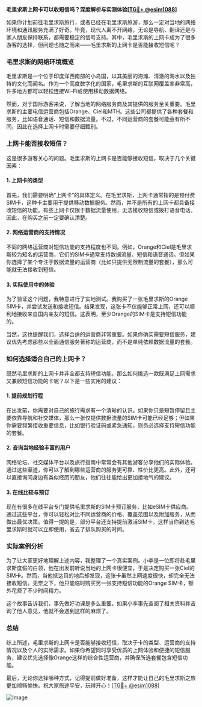 **毛里求斯上网卡可以收短信吗？深度解析与实测体验[[TG💪+ @esim1088](https://t.me/s/esim1088)]**

如果你计划前往毛里求斯旅行，或者已经在毛里求斯旅游，那么一定对当地的网络环境和通讯服务充满了好奇。毕竟，现代人离不开网络，无论是导航、翻译还是与家人朋友保持联系，都需要稳定的信号支持。其中，毛里求斯的上网卡成为了很多游客的选择，但问题也随之而来——毛里求斯的上网卡是否能接收短信呢？

### 毛里求斯的网络环境概览

毛里求斯是一个位于印度洋西南部的小岛国，以其美丽的海滩、清澈的海水以及独特的文化而闻名。作为一个高度数字化的国家，毛里求斯的互联网覆盖率非常高，许多地方都可以轻松连接Wi-Fi或使用移动数据网络。

然而，对于国际游客来说，了解当地的网络服务商及其提供的服务至关重要。毛里求斯的主要电信运营商包括Orange、Ciel和MTH。这些公司都提供了各种套餐和服务，比如语音通话、短信和数据流量。不过，不同运营商的套餐可能会有所不同，因此在选择上网卡时需要仔细甄别。

### 上网卡能否接收短信？

这是很多游客关心的问题。毛里求斯的上网卡是否能够接收短信，取决于几个关键因素：

#### 1. 上网卡的类型

首先，我们需要明确“上网卡”的具体定义。在毛里求斯，上网卡通常指的是预付费SIM卡，这种卡主要用于提供移动数据服务。然而，并不是所有的上网卡都具备接收短信的功能。有些上网卡仅限于数据流量使用，无法接收短信或拨打语音电话。因此，在购买之前一定要确认清楚。

#### 2. 网络运营商的支持情况

不同的网络运营商对短信功能的支持程度也不同。例如，Orange和Ciel是毛里求斯较为知名的运营商，它们的SIM卡通常支持数据流量、短信和语音通话。但如果你选择了某个专注于数据流量的运营商（比如只提供无限制流量的套餐），那么可能就无法接收到短信。

#### 3. 实际使用中的体验

为了验证这个问题，我特意进行了实地测试。我购买了一张毛里求斯的Orange SIM卡，并尝试发送和接收短信。结果发现，这张卡不仅能够正常上网，还可以顺利地接收来自国内亲友的短信。这表明，至少Orange的SIM卡是支持短信功能的。

当然，这也提醒我们，选择合适的运营商非常重要。如果你确实需要短信服务，建议优先考虑那些以全面通信服务著称的运营商，而不是单纯依赖数据流量的套餐。

### 如何选择适合自己的上网卡？

既然毛里求斯的上网卡并非全都支持短信功能，那么如何挑选一款既满足上网需求又兼顾短信功能的卡呢？以下是一些实用的建议：

#### 1. 提前规划行程

在出发前，你需要对自己的旅行需求有一个清晰的认识。如果你只是短暂停留且主要依靠导航和社交媒体，那么一张仅提供数据流量的SIM卡可能已经足够；但如果你需要频繁接收重要信息，比如银行验证码或紧急通知，则务必选择支持短信功能的套餐。

#### 2. 咨询当地经验丰富的用户

网络论坛、社交媒体平台以及旅行指南中常常会有其他游客分享他们的实际体验。通过这些渠道，你可以了解到哪些运营商的服务更可靠、性价比更高。此外，还可以直接询问身边有类似经历的朋友，他们往往能给出更加接地气的建议。

#### 3. 在线比较与预订

现在有很多在线平台专门提供毛里求斯的SIM卡预订服务，比如eSIM卡供应商。通过这些平台，你可以轻松对比不同运营商的价格、覆盖范围以及附加服务，从而做出最优决策。值得一提的是，部分平台还支持提前激活SIM卡，这样当你到达毛里求斯时就可以立即使用，省去了排队购买的时间。

### 实际案例分析

为了让大家更好地理解上述内容，我整理了一个真实案例。小李是一位即将赴毛里求斯度假的白领，他在出发前听说当地的上网卡很便宜，于是决定购买一张Ciel的SIM卡。然而，当他抵达目的地后却发现，这张卡虽然上网速度很快，却完全无法接收短信。无奈之下，他只能临时购买另一张支持短信功能的Orange SIM卡，额外花费了不少时间精力。

这个故事告诉我们，事先做好功课是多么重要。如果小李事先查阅了相关资料并咨询了他人意见，他就不会遇到这样的麻烦了。

### 总结

综上所述，毛里求斯的上网卡是否能够接收短信，取决于卡的类型、运营商的支持情况以及个人的实际需求。如果你希望同时享受优质的上网体验和便捷的短信服务，建议优先选择像Orange这样的综合性运营商，并确保所选套餐包含短信功能。

最后，无论你选择哪种方式，记得提前做好准备，这样才能让自己的毛里求斯之旅更加顺畅愉快。祝大家旅途平安，玩得开心！[[TG💪+ @esim1088](https://t.me/s/esim1088)] 

![Image](https://i.postimg.cc/4NQfJmqS/Snipaste-2025-05-13-00-14-12.png)